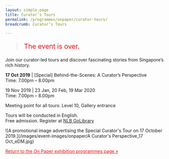 ```yaml
---
layout: simple-page
title: Curator’s Tours
permalink: /programmes/onpaper/curator-tours/
breadcrumb: Curator’s Tours

---
```


<blockquote style="color: #E21216; font-size: 150%;">The event is over.</blockquote>

Join our curator-led tours and discover fascinating stories from Singapore’s rich history.

__17 Oct 2019__ &#124; &#91;Special&#93; Behind-the-Scenes: A Curator’s Perspective<br>
Time: 7.00pm – 8.00pm

19 Nov 2019 &#124; 23 Jan, 20 Feb, 19 Mar 2020<br>
Time: 7.00pm – 8.00pm

Meeting point for all tours: Level 10, Gallery entrance

Tours will be conducted in English.<br>
Free admission. Register at [NLB GoLibrary](www.nlb.gov.sg/golibrary)

![A promotional image advertising the Special Curator's Tour on 17 October 2019.](/images/event-images/onpaper/A Curator's Perspective_17 Oct_eDM.jpg)

<a href="/exhibitions/past-exhibitions/onpaper/programmes/" style="color:#E21216;">Return to the On Paper exhibition programmes page &#187;</a>

